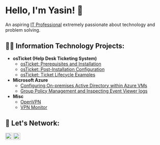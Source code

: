 <h1>Hello, I'm Yasin! 🚀</h1>
<p>An aspiring <a href="https://www.linkedin.com/in/YasinAlesmael/" target="_blank">IT Professional</a> extremely passionate about technology and problem solving.</p>

<h2>👨‍💻 Information Technology Projects:</h2>

- <b>osTicket (Help Desk Ticketing System)</b>
  - [osTicket: Prerequisites and Installation](https://github.com/yasinalesmael/osticket-prereqs)
  - [osTicket: Post-Installation Configuration](https://github.com/yasinalesmael/post-install-config)
  - [osTicket: Ticket Lifecycle Examples](https://github.com/yasinalesmael/ticket-lifecycle)
- <b>Microsoft Azure</b>
  - [Configuring On-premises Active Directory within Azure VMs](https://github.com/yasinalesmael/configure-ad)
  - [Group Policy Management and Inspecting Event Viewer logs](https://github.com/yasinalesmael/gpm-eventvwr)
- <b>Misc</b>
  - [OpenVPN](https://github.com/yasinalesmael/openvpn)
  - [VPN Monitor](https://github.com/yasinalesmael/VPN-Monitor)

<h2>🤝 Let's Network:</h2>
<p>
  <a href="https://linkedin.com/in/YasinAlesmael" target="_blank">
    <img align="left" alt="Yasin | LinkedIn" width="22px" src="https://cdn.jsdelivr.net/npm/simple-icons@v3/icons/linkedin.svg" />
  </a>
  <a href="mailto:yasin@alesmael.com" target="_blank">
    <img align="left" alt="Yasin | Email" width="22px" src="https://cdn.jsdelivr.net/npm/simple-icons@v3/icons/gmail.svg" />
  </a>
</p>
